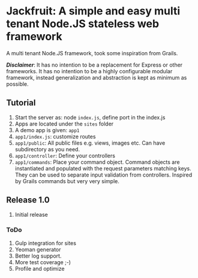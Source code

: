 # Jackfruit: A simple and easy multi tenant Node.JS stateless web framework

A multi tenant Node.JS framework, took some inspiration from Grails.

_**Disclaimer**_:
It has no intention to be a replacement for Express or other frameworks.
It has no intention to be a highly configurable modular framework, instead generalization and abstraction is kept as minimum as possible.

## Tutorial
1. Start the server as: node `index.js`, define port in the index.js
2. Apps are located under the `sites` folder
3. A demo app is given: `app1`
4. `app1/index.js`: customize routes
5. `app1/public`: All public files e.g. views, images etc. Can have subdirectory as you need.
6. `app1/controller`: Define your controllers
7. `app1/commands`: Place your command object. Command objects are instantiated and populated with the request parameters matching keys. They can be used to separate input validation from controllers. Inspired by Grails commands but very very simple.



## Release 1.0
1. Initial release

### ToDo
1. Gulp integration for sites
2. Yeoman generator
3. Better log support.
4. More test coverage ;-) 
5. Profile and optimize

